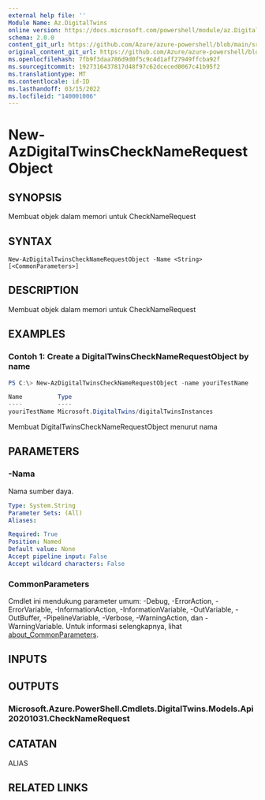 ```yaml
---
external help file: ''
Module Name: Az.DigitalTwins
online version: https://docs.microsoft.com/powershell/module/az.DigitalTwins/new-AzDigitalTwinsCheckNameRequestObject
schema: 2.0.0
content_git_url: https://github.com/Azure/azure-powershell/blob/main/src/DigitalTwins/help/New-AzDigitalTwinsCheckNameRequestObject.md
original_content_git_url: https://github.com/Azure/azure-powershell/blob/main/src/DigitalTwins/help/New-AzDigitalTwinsCheckNameRequestObject.md
ms.openlocfilehash: 7fb9f3daa786d9d0f5c9c4d1aff27949ffcba92f
ms.sourcegitcommit: 1927316437817d48f97c62dceced0067c41b95f2
ms.translationtype: MT
ms.contentlocale: id-ID
ms.lasthandoff: 03/15/2022
ms.locfileid: "140001006"
---
```

# New-AzDigitalTwinsCheckNameRequestObject

## SYNOPSIS
Membuat objek dalam memori untuk CheckNameRequest

## SYNTAX

```
New-AzDigitalTwinsCheckNameRequestObject -Name <String> [<CommonParameters>]
```

## DESCRIPTION
Membuat objek dalam memori untuk CheckNameRequest

## EXAMPLES

### Contoh 1: Create a DigitalTwinsCheckNameRequestObject by name
```powershell
PS C:\> New-AzDigitalTwinsCheckNameRequestObject -name youriTestName

Name          Type
----          ----
youriTestName Microsoft.DigitalTwins/digitalTwinsInstances
```

Membuat DigitalTwinsCheckNameRequestObject menurut nama

## PARAMETERS

### -Nama
Nama sumber daya.

```yaml
Type: System.String
Parameter Sets: (All)
Aliases:

Required: True
Position: Named
Default value: None
Accept pipeline input: False
Accept wildcard characters: False
```

### CommonParameters
Cmdlet ini mendukung parameter umum: -Debug, -ErrorAction, -ErrorVariable, -InformationAction, -InformationVariable, -OutVariable, -OutBuffer, -PipelineVariable, -Verbose, -WarningAction, dan -WarningVariable. Untuk informasi selengkapnya, lihat [about_CommonParameters](http://go.microsoft.com/fwlink/?LinkID=113216).

## INPUTS

## OUTPUTS

### Microsoft.Azure.PowerShell.Cmdlets.DigitalTwins.Models.Api20201031.CheckNameRequest

## CATATAN

ALIAS

## RELATED LINKS

